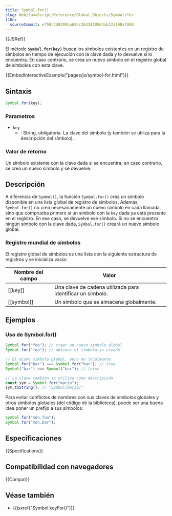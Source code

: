 ```yaml
---
title: Symbol.for()
slug: Web/JavaScript/Reference/Global_Objects/Symbol/for
l10n:
  sourceCommit: ef59c2d0399ba62ec2632810564ab12a198af868
---
```


{{JSRef}}

El método **`Symbol.for(key)`** busca los símbolos existentes en un registro de símbolos en tiempo de ejecución con la clave dada y lo devuelve si lo encuentra. En caso contrario, se crea un nuevo símbolo en el registro global de símbolos con esta clave.

{{EmbedInteractiveExample("pages/js/symbol-for.html")}}

## Sintaxis

```js
Symbol.for(key);
```

### Parametros

- `key`
  - : String, obligatoria. La clave del símbolo (y también se utiliza para la descripción del símbolo).

### Valor de retorno

Un símbolo existente con la clave dada si se encuentra; en caso contrario, se crea un nuevo símbolo y se devuelve.

## Descripción

A diferencia de `Symbol()`, la función `Symbol.for()` crea un símbolo disponible en una lista global de registro de símbolos. Además, `Symbol.for()` no crea necesariamente un nuevo símbolo en cada llamada, sino que comprueba primero si un símbolo con la `key` dada ya está presente en el registro. En ese caso, se devuelve ese símbolo. Si no se encuentra ningún símbolo con la clave dada, `Symbol.for()` creará un nuevo símbolo global.

### Registro mundial de símbolos

El registro global de símbolos es una lista con la siguiente estructura de registros y se inicializa vacía:

| Nombre del campo | Valor                                                      |
| ---------------- | ---------------------------------------------------------- |
| [[key]]          | Una clave de cadena utilizada para identificar un símbolo. |
| [[symbol]]       | Un símbolo que se almacena globalmente.                    |

## Ejemplos

### Uso de Symbol.for()

```js
Symbol.for("foo"); // crear un nuevo símbolo global
Symbol.for("foo"); // obtener el símbolo ya creado

// El mismo símbolo global, pero no localmente
Symbol.for("bar") === Symbol.for("bar"); // true
Symbol("bar") === Symbol("bar"); // false

// La clave también se utiliza como descripción
const sym = Symbol.for("mario");
sym.toString(); // "Symbol(mario)"
```

Para evitar conflictos de nombres con sus claves de símbolos globales y otros símbolos globales (del código de la biblioteca), puede ser una buena idea poner un prefijo a sus símbolos:

```js
Symbol.for("mdn.foo");
Symbol.for("mdn.bar");
```

## Especificaciones

{{Specifications}}

## Compatibilidad con navegadores

{{Compat}}

## Véase también

- {{jsxref("Symbol.keyFor()")}}
